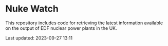 # Nuke Watch

This repository includes code for retrieving the latest information available on the output of EDF nuclear power plants in the UK.

Last updated: 2023-09-27 13:11